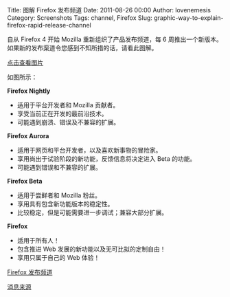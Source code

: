 Title: 图解 Firefox 发布频道
Date: 2011-08-26 00:00
Author: lovenemesis
Category: Screenshots
Tags: channel, Firefox
Slug: graphic-way-to-explain-firefox-rapid-release-channel

自从 Firefox 4 开始 Mozilla 重新组织了产品发布频道，每 6
周推出一个新版本。如果新的发布渠道令您感到不知所措的话，请看此图解。

[点击查看图片](http://static.mozilla.com/moco/en-US/images/rapidreleasecycle_A_web_EN.png)

如图所示：

**Firefox Nightly**

-   适用于平台开发者和 Mozilla 贡献者。
-   享受当前正在开发的最前沿技术。
-   可能遇到崩溃、错误及不兼容的扩展。

**Firefox Aurora**

-   适用于网页和平台开发者，以及喜欢新事物的冒险家。
-   享用尚出于试验阶段的新功能，反馈信息将决定进入 Beta 的功能。
-   可能遇到错误和不兼容的扩展。

**Firefox Beta**

-   适用于尝鲜者和 Mozilla 粉丝。
-   享用具有包含新功能版本的稳定性。
-   比较稳定，但是可能需要进一步调试；兼容大部分扩展。

**Firefox**

-   适用于所有人！
-   包含推进 Web 发展的新功能以及无可比拟的定制自由！
-   享用只属于自己的 Web 体验！

[Firefox 发布频道](http://www.mozilla.com/en-US/firefox/channel/)

[消息来源](https://twitter.com/#!/robertnyman/status/106323979450589184)
